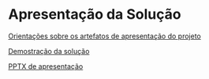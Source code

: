 # Apresentação da Solução

<a href="../docs/10-Apresentação do Projeto.md"> Orientações sobre os artefatos de apresentação do projeto</a>

[Demostração da solução](/presentation/demonstracao-solucao.mp4)

[PPTX de apresentação](presentation/apresentacaoMATCHPET.pptx)
